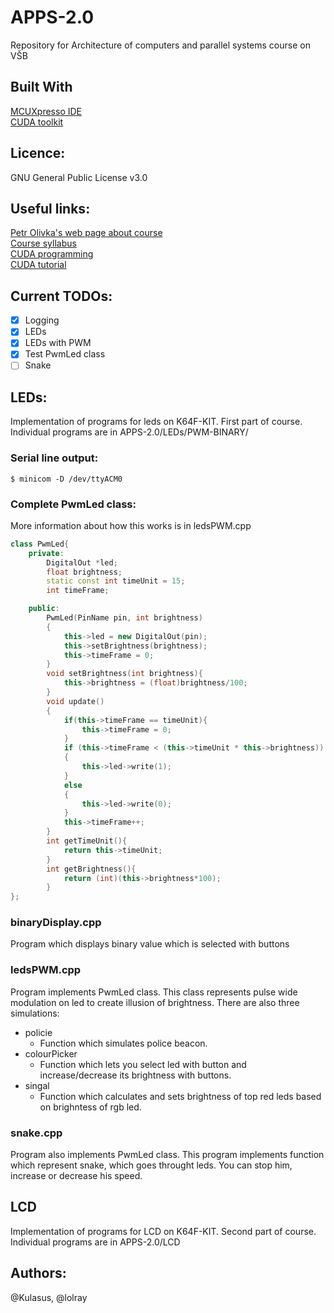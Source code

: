 # APPS-2.0
Repository for Architecture of computers and parallel systems course on VŠB
## Built With
[MCUXpresso IDE](https://www.nxp.com/design/software/development-software/mcuxpresso-software-and-tools/mcuxpresso-integrated-development-environment-ide:MCUXpresso-IDE) </br>
[CUDA toolkit](https://developer.nvidia.com/cuda-downloads)
## Licence:
GNU General Public License v3.0

## Useful links:
[Petr Olivka's web page about course](http://poli.cs.vsb.cz/edu/apps) </br>
[Course syllabus](http://poli.cs.vsb.cz/edu/apps/lab/apps-syllabus.pdf) </br>
[CUDA programming](http://poli.cs.vsb.cz/edu/apps/cuda/cuda-programming.pdf) </br>
[CUDA tutorial](https://developer.nvidia.com/cuda-education-training)

## Current TODOs:
- [X] Logging
- [X] LEDs
- [X] LEDs with PWM
- [X] Test PwmLed class
- [ ] Snake 

## LEDs:
Implementation of programs for leds on K64F-KIT. First part of course. Individual programs are in APPS-2.0/LEDs/PWM-BINARY/
### Serial line output: 
```shell
$ minicom -D /dev/ttyACM0
```
### Complete PwmLed class:
More information about how this works is in ledsPWM.cpp
```cpp
class PwmLed{
	private:
		DigitalOut *led;
		float brightness;
		static const int timeUnit = 15;
		int timeFrame;

	public:
		PwmLed(PinName pin, int brightness)
		{
			this->led = new DigitalOut(pin);
			this->setBrightness(brightness);
			this->timeFrame = 0;
		}
		void setBrightness(int brightness){
			this->brightness = (float)brightness/100;
		}
		void update()
		{
			if(this->timeFrame == timeUnit){
				this->timeFrame = 0;
			}
			if (this->timeFrame < (this->timeUnit * this->brightness))
			{
				this->led->write(1);
			}
			else
			{
				this->led->write(0);
			}
			this->timeFrame++;
		}
		int getTimeUnit(){
			return this->timeUnit;
		}
		int getBrightness(){
			return (int)(this->brightness*100);
		}
};
```
### binaryDisplay.cpp
Program which displays binary value which is selected with buttons
### ledsPWM.cpp
Program implements PwmLed class. This class represents pulse wide modulation on led to create illusion of brightness.
There are also three simulations:
- policie
    - Function which simulates police beacon.
- colourPicker
    - Function which lets you select led with button and increase/decrease its brightness with buttons.
- singal
    - Function which calculates and sets brightness of top red leds based on brighntess of rgb led.
### snake.cpp
Program also implements PwmLed class. This program implements function which represent snake, which goes throught leds.
You can stop him, increase or decrease his speed.
## LCD
Implementation of programs for LCD on K64F-KIT. Second part of course. Individual programs are in APPS-2.0/LCD
## Authors:
@Kulasus, @lolray
